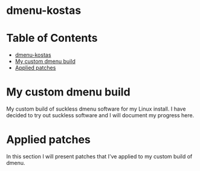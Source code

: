 # dmenu-kostas

Table of Contents
=================
* [dmenu-kostas](#dmenu-kostas)
* [My custom dmenu build](#My-custom-dmenu-build)
* [Applied patches](#Applied-patches)

# My custom dmenu build
My custom build of suckless dmenu software for my Linux install. I have decided to try out suckless software and I will document my progress here.

# Applied patches
In this section I will present patches that I've applied to my custom build of dmenu.
